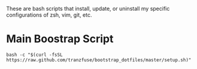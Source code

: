 These are bash scripts that install, update, or uninstall my specific configurations of
zsh, vim, git, etc.

# Main Boostrap Script

    bash -c "$(curl -fsSL https://raw.github.com/tranzfuse/bootstrap_dotfiles/master/setup.sh)"
